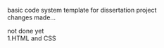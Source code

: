 basic code system template for dissertation project  
changes made...  
  
not done yet  
1.HTML and CSS   
